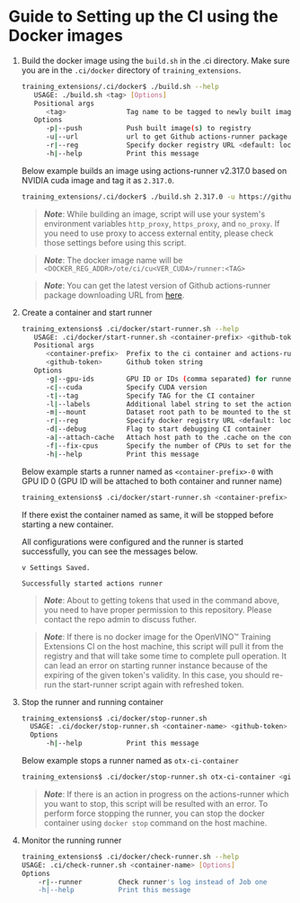 # Guide to Setting up the CI using the Docker images

1. Build the docker image using the `build.sh` in the .ci directory.
   Make sure you are in the `.ci/docker` directory of `training_extensions`.

   ```bash
   training_extensions/.ci/docker$ ./build.sh --help
      USAGE: ./build.sh <tag> [Options]
      Positional args
         <tag>               Tag name to be tagged to newly built image
      Options
         -p|--push           Push built image(s) to registry
         -u|--url            url to get Github actions-runner package
         -r|--reg            Specify docker registry URL <default: local>
         -h|--help           Print this message
   ```

   Below example builds an image using actions-runner v2.317.0 based on NVIDIA cuda image and tag it as `2.317.0`.

   ```bash
   training_extensions/.ci/docker$ ./build.sh 2.317.0 -u https://github.com/actions/runner/releases/download/v2.305.0/actions-runner-linux-x64-2.305.0.tar.gz
   ```

   > **_Note_**: While building an image, script will use your system's environment variables `http_proxy`, `https_proxy`, and `no_proxy`. If you need to use proxy to access external entity, please check those settings before using this script.

   <!-- -->

   > **_Note_**: The docker image name will be `<DOCKER_REG_ADDR>/ote/ci/cu<VER_CUDA>/runner:<TAG>`

   <!-- -->

   > **_Note_**: You can get the latest version of Github actions-runner package downloading URL from [here](https://github.com/actions/runner/releases).

1. Create a container and start runner

   ```bash
   training_extensions$ .ci/docker/start-runner.sh --help
      USAGE: .ci/docker/start-runner.sh <container-prefix> <github-token> [Options]
      Positional args
         <container-prefix>  Prefix to the ci container and actions-runner
         <github-token>      Github token string
      Options
         -g|--gpu-ids        GPU ID or IDs (comma separated) for runner or 'all'
         -c|--cuda           Specify CUDA version
         -t|--tag            Specify TAG for the CI container
         -l|--labels         Additional label string to set the actions-runner
         -m|--mount          Dataset root path to be mounted to the started container (absolute path)
         -r|--reg            Specify docker registry URL <default: local>
         -d|--debug          Flag to start debugging CI container
         -a|--attach-cache   Attach host path to the .cache on the container
         -f|--fix-cpus       Specify the number of CPUs to set for the CI container
         -h|--help           Print this message
   ```

   Below example starts a runner named as `<container-prefix>-0` with GPU ID 0 (GPU ID will be attached to both container and runner name)

   ```bash
   training_extensions$ .ci/docker/start-runner.sh <container-prefix> <github-token> -g 0
   ```

   If there exist the container named as same, it will be stopped before starting a new container.

   All configurations were configured and the runner is started successfully, you can see the messages below.

   ```
   v Settings Saved.

   Successfully started actions runner
   ```

   > **_Note_**: About to getting tokens that used in the command above, you need to have proper permission to this repository. Please contact the repo admin to discuss futher.

   <!-- -->

   > **_Note_**: If there is no docker image for the OpenVINO™ Training Extensions CI on the host machine, this script will pull it from the registry and that will take some time to complete pull operation. It can lead an error on starting runner instance because of the expiring of the given token's validity. In this case, you should re-run the start-runner script again with refreshed token.

1. Stop the runner and running container

   ```bash
   training_extensions$ .ci/docker/stop-runner.sh
     USAGE: .ci/docker/stop-runner.sh <container-name> <github-token> [Options]
     Options
         -h|--help           Print this message
   ```

   Below example stops a runner named as `otx-ci-container`

   ```bash
   training_extensions$ .ci/docker/stop-runner.sh otx-ci-container <github-token>
   ```

   > **_Note_**: If there is an action in progress on the actions-runner which you want to stop, this script will be resulted with an error. To perform force stopping the runner, you can stop the docker container using `docker stop` command on the host machine.

1. Monitor the running runner
   ```bash
   training_extensions$ .ci/docker/check-runner.sh --help
   USAGE: .ci/check-runner.sh <container-name> [Options]
   Options
       -r|--runner         Check runner's log instead of Job one
       -h|--help           Print this message
   ```

